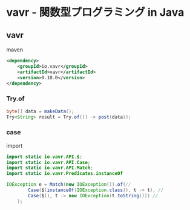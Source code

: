 # vavr - 関数型プログラミング in Java




##  vavr

maven

```xml
<dependency>
	<groupId>io.vavr</groupId>
	<artifactId>vavr</artifactId>
	<version>0.10.0</version>
</dependency>
```




### Try.of

```java
byte[] data = makeData();
Try<String> result = Try.of(() -> post(data));
```


### case


import

```java
import static io.vavr.API.$;
import static io.vavr.API.Case;
import static io.vavr.API.Match;
import static io.vavr.Predicates.instanceOf
```


```java
IOException e = Match(new IOException()).of(//
		Case($(instanceOf(IOException.class)), t -> t), //
		Case($(), t -> new IOException(t.toString())) //
	);
```

